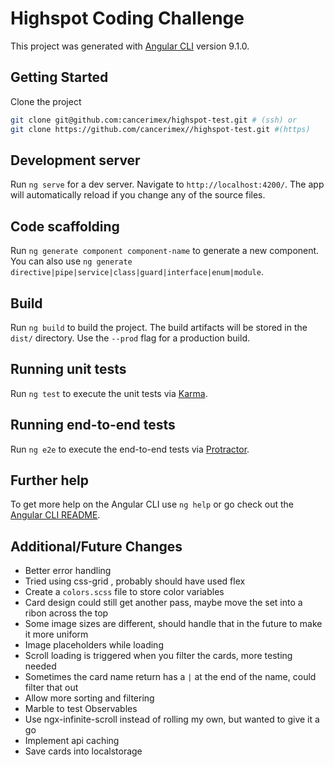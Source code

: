 # Highspot Coding Challenge

This project was generated with [Angular CLI](https://github.com/angular/angular-cli) version 9.1.0.

## Getting Started

Clone the project

```bash
git clone git@github.com:cancerimex/highspot-test.git # (ssh) or
git clone https://github.com/cancerimex//highspot-test.git #(https)
```

## Development server

Run `ng serve` for a dev server. Navigate to `http://localhost:4200/`. The app will automatically reload if you change any of the source files.

## Code scaffolding

Run `ng generate component component-name` to generate a new component. You can also use `ng generate directive|pipe|service|class|guard|interface|enum|module`.

## Build

Run `ng build` to build the project. The build artifacts will be stored in the `dist/` directory. Use the `--prod` flag for a production build.

## Running unit tests

Run `ng test` to execute the unit tests via [Karma](https://karma-runner.github.io).

## Running end-to-end tests

Run `ng e2e` to execute the end-to-end tests via [Protractor](http://www.protractortest.org/).

## Further help

To get more help on the Angular CLI use `ng help` or go check out the [Angular CLI README](https://github.com/angular/angular-cli/blob/master/README.md).


## Additional/Future Changes

- Better error handling
- Tried using css-grid , probably should have used flex
- Create a `colors.scss` file to store color variables
- Card design could still get another pass, maybe move the set into a ribon across the top
- Some image sizes are different, should handle that in the future to make it more uniform
- Image placeholders while loading
- Scroll loading is triggered when you filter the cards, more testing needed
- Sometimes the card name return has a `|` at the end of the name, could filter that out
- Allow more sorting and filtering
- Marble to test Observables
- Use ngx-infinite-scroll instead of rolling my own, but wanted to give it a go
- Implement api caching
- Save cards into localstorage
